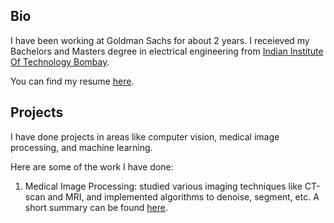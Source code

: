 ## Bio
I have been working at Goldman Sachs for about 2 years. I receieved my Bachelors and Masters degree in electrical engineering from [Indian Institute Of Technology Bombay](www.iitb.ac.in).

You can find my resume [here](https://github.com/ayushbaid/resume/blob/master/cv_long.pdf).

## Projects

I have done projects in areas like computer vision, medical image processing, and machine learning.

Here are some of the work I have done:

1. Medical Image Processing: studied various imaging techniques like CT-scan and MRI, and implemented algorithms to denoise, segment, etc. A short summary can be found [here](https://ayushbaid.github.io/mip_iitb/).

